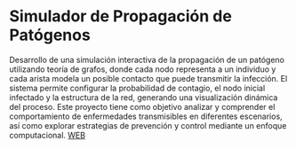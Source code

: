# Simulador de Propagación de Patógenos 
Desarrollo de una simulación interactiva de la propagación de un patógeno utilizando teoría de grafos, donde cada nodo representa a un individuo y cada arista modela un posible contacto que puede transmitir la infección. El sistema permite configurar la probabilidad de contagio, el nodo inicial infectado y la estructura de la red, generando una visualización dinámica del proceso. Este proyecto tiene como objetivo analizar y comprender el comportamiento de enfermedades transmisibles en diferentes escenarios, así como explorar estrategias de prevención y control mediante un enfoque computacional.
[WEB](https://contagionlab.streamlit.app/)
